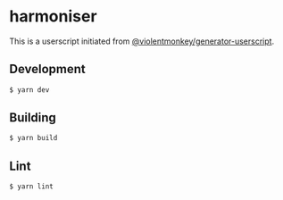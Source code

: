 # harmoniser

This is a userscript initiated from [@violentmonkey/generator-userscript](https://github.com/violentmonkey/generator-userscript).

## Development

```sh
$ yarn dev
```

## Building

```sh
$ yarn build
```

## Lint

```sh
$ yarn lint
```
